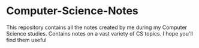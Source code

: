 # Computer-Science-Notes
This repository contains all the notes created by me during my Computer Science studies. Contains notes on a vast variety of CS topics. I hope you'll find them useful
